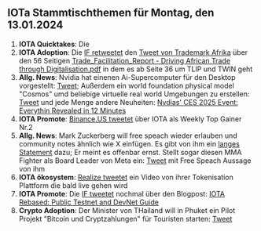 ## IOTa Stammtischthemen für Montag, den 13.01.2024

1. **IOTA Quicktakes**: Die
2. **IOTA Adoption**: Die [IF retweetet](https://x.com/iota/status/1876292422524911794) den [Tweet von Trademark Afrika](https://x.com/TradeMarkAfrica/status/1875044417469403136) über den 56 Seitigen [Trade_Facilitation_Report - Driving African Trade through Digitalisation.pdf](https://t.co/vcOEjaFA0k) in dem es ab Seite 36 um TLIP und TWIN geht
3. **Allg. News**: Nvidia hat einenen Ai-Supercomputer für den Desktop vorgestellt: [Tweet](https://x.com/SawyerMerritt/status/1876486322891944254); Außerdem ein world foundation physical model "Cosmos" umd beliebige virtuelle real world Umgebungen zu erstellen: [Tweet](https://x.com/StockMKTNewz/status/1876475104466718774) und jede Menge andere Neuheiten: [Nvdias' CES 2025 Event: Everythin Revealed in 12 Minutes](https://www.youtube.com/watch?v=fjO9GPh_vJI)
4. **IOTA Promote**: [Binance.US tweetet](https://x.com/BinanceUS/status/1876399628712599594) über IOTA als Weekly Top Gainer Nr.2
5. **Allg. News**: Mark Zuckerberg will free speach wieder erlauben und community notes ähnlich wie X einfügen. Es gibt von ihm ein [langes Statement](https://x.com/teslaownersSV/status/1876606982096093651) dazu; Er meint es offenbar ernst. Stellt sogar diesen MMA Fighter als Board Leader von Meta ein: [Tweet](https://x.com/bennyjohnson/status/1876447531091300604) mit Free Speach Aussage von ihm
6. **IOTA ökosystem**: [Realize tweetet](https://x.com/realizefinance/status/1876613094665048409) ein Video von ihrer Tokenisation Plattform die bald live gehen wird
7. **IOTA Promote**: Die [IF tweetet](https://x.com/iota/status/1876629872723857524) nochmal über den Blogpost: [IOTA Rebased: Public Testnet and DevNet Guide](https://blog.iota.org/iota-rebased-testnet-devnet-guide/)
8. **Crypto Adoption**: Der Minister von THailand will in Phuket ein Pilot Projekt "Bitcoin und Cryptzahlungen" für Touristen starten: [Tweet](https://x.com/BTC_Archive/status/1876959734005109191)
